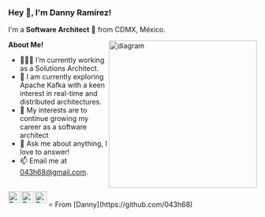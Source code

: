 <h3 title="name"> Hey 👋, I'm Danny Ramírez!</h3>

I'm a **Software Architect** 🚀 from CDMX, México.



<img align="right" alt="diagram" src="https://icon-library.com/images/flow-diagram-icon/flow-diagram-icon-4.jpg" width="300" height="300" />

**About Me!**

- 👨🏽‍💻 I’m currently working as a Solutions Architect.
- 🌱 I am currently exploring Apache Kafka with a keen interest in real-time and distributed architectures. 
- 🤔 My interests are to continue growing my career as a software architect
- 💬 Ask me about anything, I love to answer!
- 📫 Email me at [043h68@gmail.com](mailto:043h68@gmail.com).

</br>

<a href="https://www.linkedin.com/in/null/">
  <img align="left" alt="Danny's LinkedIn" width="24px" src="https://cdn.jsdelivr.net/npm/simple-icons@v3/icons/linkedin.svg" />
</a>
<a href="https://www.instagram.com/null/">
  <img align="left" alt="Danny's Instagram" width="24px" src="https://cdn.jsdelivr.net/npm/simple-icons@v3/icons/instagram.svg" />
</a>
<a href="https://www.facebook.com/null">
  <img align="left" alt="Danny's Facebook" width="24px" src="https://cdn.jsdelivr.net/npm/simple-icons@v3/icons/facebook.svg" />
</a>

</br>
⭐️ From [Danny](https://github.com/043h68)

